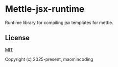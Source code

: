 # Mettle-jsx-runtime

Runtime library for compiling jsx templates for mettle.

## License

[MIT](http://opensource.org/licenses/MIT)

Copyright (c) 2025-present, maomincoding
